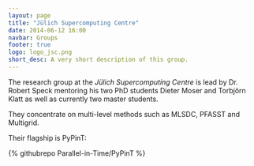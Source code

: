```yaml
---
layout: page
title: "Jülich Supercomputing Centre"
date: 2014-06-12 16:00
navbar: Groups
footer: true
logo: logo_jsc.png
short_desc: A very short description of this group.
---
```


The research group at the _Jülich Supercomputing Centre_ is lead by Dr. Robert Speck mentoring
his two PhD students Dieter Moser and Torbjörn Klatt as well as currently two
master students.

They concentrate on multi-level methods such as MLSDC, PFASST and Multigrid.

Their flagship is PyPinT:

{% githubrepo Parallel-in-Time/PyPinT %}
